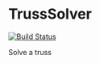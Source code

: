 TrussSolver
===========

[![Build Status](https://travis-ci.org/chiku/TrussSolver.svg?branch=master)](https://travis-ci.org/chiku/TrussSolver)

Solve a truss
